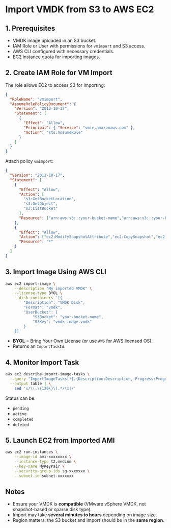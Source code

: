 # Import VMDK from S3 to AWS EC2

## 1. Prerequisites

* VMDK image uploaded in an S3 bucket.
* IAM Role or User with permissions for `vmimport` and S3 access.
* AWS CLI configured with necessary credentials.
* EC2 instance quota for importing images.

## 2. Create IAM Role for VM Import

The role allows EC2 to access S3 for importing:

```json
{
  "RoleName": "vmimport",
  "AssumeRolePolicyDocument": {
    "Version": "2012-10-17",
    "Statement": [
      {
        "Effect": "Allow",
        "Principal": { "Service": "vmie.amazonaws.com" },
        "Action": "sts:AssumeRole"
      }
    ]
  }
}
```

Attach policy `vmimport`:

```json
{
  "Version": "2012-10-17",
  "Statement": [
    {
      "Effect": "Allow",
      "Action": [
        "s3:GetBucketLocation",
        "s3:GetObject",
        "s3:ListBucket"
      ],
      "Resource": ["arn:aws:s3:::your-bucket-name","arn:aws:s3:::your-bucket-name/*"]
    },
    {
      "Effect": "Allow",
      "Action": ["ec2:ModifySnapshotAttribute","ec2:CopySnapshot","ec2:RegisterImage","ec2:Describe*"],
      "Resource": "*"
    }
  ]
}
```

## 3. Import Image Using AWS CLI

```bash
aws ec2 import-image \
    --description "My imported VMDK" \
    --license-type BYOL \
    --disk-containers '[{
        "Description": "VMDK Disk",
        "Format": "vmdk",
        "UserBucket": {
            "S3Bucket": "your-bucket-name",
            "S3Key": "vmdk-image.vmdk"
        }
    }]'
```

* **BYOL** = Bring Your Own License (or use `AWS` for AWS licensed OS).
* Returns an `ImportTaskId`.

## 4. Monitor Import Task

```bash
aws ec2 describe-import-image-tasks \
  --query "ImportImageTasks[*].{Description:Description, Progress:Progress, Status:Status, ImportTaskId:ImportTaskId, StatusMessage:StatusMessage}" \
  --output table | \
    sed 's/\(.\{120\}\).*/\1|/'
```

Status can be:

* `pending`
* `active`
* `completed`
* `deleted`

## 5. Launch EC2 from Imported AMI

```bash
aws ec2 run-instances \
    --image-id ami-xxxxxxxx \
    --instance-type t2.medium \
    --key-name MyKeyPair \
    --security-group-ids sg-xxxxxxx \
    --subnet-id subnet-xxxxxxx
```

## Notes

* Ensure your VMDK is **compatible** (VMware vSphere VMDK, not snapshot-based or sparse disk type).
* Import may take **several minutes to hours** depending on image size.
* Region matters: the S3 bucket and import should be in the **same region**.


